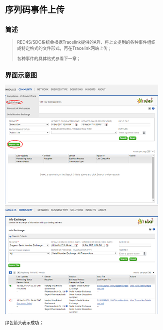 # 序列码事件上传

## 简述

> RED4S/SDC系统会根据Tracelink提供的API，将上文提到的各种事件组织成特定格式的文件形式，再在Tracelink网站上传；
>
> 各种事件的具体格式参看下一章；

## 界面示意图

![](/assets/2.6.1import.png)![](/assets/2.5.8.1import.png)

绿色箭头表示成功；

